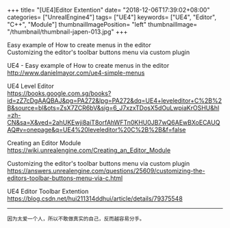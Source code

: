+++
title= "[UE4]Editor Extention"
date= "2018-12-06T17:39:02+08:00"
categories= ["UnrealEngine4"]
tags= ["UE4"]
keywords= ["UE4", "Editor", "C++", "Module"]
thumbnailImagePosition= "left"
thumbnailImage= "/thumbnail/thumbnail-japen-013.jpg"
+++

Easy example of How to create menus in the editor  
Customizing the editor's toolbar buttons menu via custom plugin  

<!--more-->

UE4 - Easy example of How to create menus in the editor  
http://www.danielmayor.com/ue4-simple-menus

UE4 Level Editor  
https://books.google.com.sg/books?id=zZ7cDgAAQBAJ&pg=PA272&lpg=PA272&dq=UE4+leveleditor+C%2B%2B&source=bl&ots=ZsX7ZCR6bV&sig=6_J7xzxTDosX5dOuLwpiaKrOSHU&hl=zh-CN&sa=X&ved=2ahUKEwji8aiT8orfAhWFTn0KHU0JB7wQ6AEwBXoECAUQAQ#v=onepage&q=UE4%20leveleditor%20C%2B%2B&f=false

Creating an Editor Module  
https://wiki.unrealengine.com/Creating_an_Editor_Module

Customizing the editor's toolbar buttons menu via custom plugin  
https://answers.unrealengine.com/questions/25609/customizing-the-editors-toolbar-buttons-menu-via-c.html

UE4 Editor Toolbar Extention  
https://blog.csdn.net/hui211314ddhui/article/details/79375548

***
`因为太爱一个人，所以不敢做真实的自己，反而越容易分手。`
